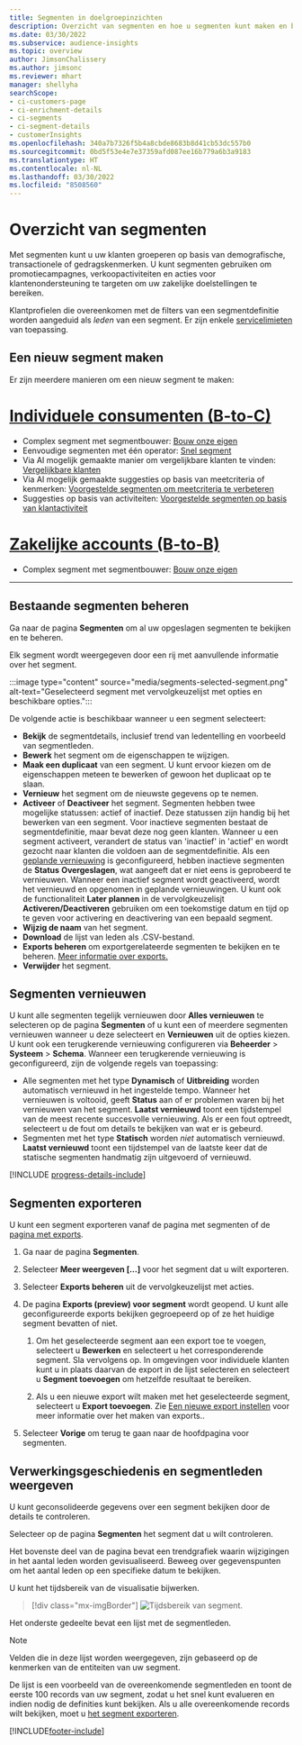 ```yaml
---
title: Segmenten in doelgroepinzichten
description: Overzicht van segmenten en hoe u segmenten kunt maken en beheren.
ms.date: 03/30/2022
ms.subservice: audience-insights
ms.topic: overview
author: JimsonChalissery
ms.author: jimsonc
ms.reviewer: mhart
manager: shellyha
searchScope:
- ci-customers-page
- ci-enrichment-details
- ci-segments
- ci-segment-details
- customerInsights
ms.openlocfilehash: 340a7b7326f5b4a8cbde8683b8d41cb53dc557b0
ms.sourcegitcommit: 0bd5f53e4e7e37359afd087ee16b779a6b3a9183
ms.translationtype: HT
ms.contentlocale: nl-NL
ms.lasthandoff: 03/30/2022
ms.locfileid: "8508560"
---
```

# <a name="segments-overview"></a>Overzicht van segmenten

Met segmenten kunt u uw klanten groeperen op basis van demografische, transactionele of gedragskenmerken. U kunt segmenten gebruiken om promotiecampagnes, verkoopactiviteiten en acties voor klantenondersteuning te targeten om uw zakelijke doelstellingen te bereiken.

Klantprofielen die overeenkomen met de filters van een segmentdefinitie worden aangeduid als *leden* van een segment. Er zijn enkele [servicelimieten](/dynamics365/customer-insights/service-limits) van toepassing.

## <a name="create-a-new-segment"></a>Een nieuw segment maken

Er zijn meerdere manieren om een nieuw segment te maken: 

# <a name="individual-consumers-b-to-c"></a>[Individuele consumenten (B-to-C)](#tab/b2c)

- Complex segment met segmentbouwer: [Bouw onze eigen](segment-builder.md#create-a-new-segment) 
- Eenvoudige segmenten met één operator: [Snel segment](segment-builder.md#quick-segments) 
- Via AI mogelijk gemaakte manier om vergelijkbare klanten te vinden: [Vergelijkbare klanten](find-similar-customer-segments.md) 
- Via AI mogelijk gemaakte suggesties op basis van meetcriteria of kenmerken: [Voorgestelde segmenten om meetcriteria te verbeteren](suggested-segments.md) 
- Suggesties op basis van activiteiten: [Voorgestelde segmenten op basis van klantactiviteit](suggested-segments-activity.md) 

# <a name="business-accounts-b-to-b"></a>[Zakelijke accounts (B-to-B)](#tab/b2b)

- Complex segment met segmentbouwer: [Bouw onze eigen](segment-builder.md#create-a-new-segment)

---

## <a name="manage-existing-segments"></a>Bestaande segmenten beheren

Ga naar de pagina **Segmenten** om al uw opgeslagen segmenten te bekijken en te beheren.

Elk segment wordt weergegeven door een rij met aanvullende informatie over het segment.

:::image type="content" source="media/segments-selected-segment.png" alt-text="Geselecteerd segment met vervolgkeuzelijst met opties en beschikbare opties.":::

De volgende actie is beschikbaar wanneer u een segment selecteert:

- **Bekijk** de segmentdetails, inclusief trend van ledentelling en voorbeeld van segmentleden.
- **Bewerk** het segment om de eigenschappen te wijzigen.
- **Maak een duplicaat** van een segment. U kunt ervoor kiezen om de eigenschappen meteen te bewerken of gewoon het duplicaat op te slaan.
- **Vernieuw** het segment om de nieuwste gegevens op te nemen.
- **Activeer** of **Deactiveer** het segment. Segmenten hebben twee mogelijke statussen: actief of inactief. Deze statussen zijn handig bij het bewerken van een segment. Voor inactieve segmenten bestaat de segmentdefinitie, maar bevat deze nog geen klanten. Wanneer u een segment activeert, verandert de status van 'inactief' in 'actief' en wordt gezocht naar klanten die voldoen aan de segmentdefinitie. Als een [geplande vernieuwing](system.md#schedule-tab) is geconfigureerd, hebben inactieve segmenten de **Status** **Overgeslagen**, wat aangeeft dat er niet eens is geprobeerd te vernieuwen. Wanneer een inactief segment wordt geactiveerd, wordt het vernieuwd en opgenomen in geplande vernieuwingen.
  U kunt ook de functionaliteit **Later plannen** in de vervolgkeuzelisjt **Activeren/Deactiveren** gebruiken om een toekomstige datum en tijd op te geven voor activering en deactivering van een bepaald segment.
- **Wijzig de naam** van het segment.
- **Download** de lijst van leden als .CSV-bestand.
- **Exports beheren** om exportgerelateerde segmenten te bekijken en te beheren. [Meer informatie over exports.](export-destinations.md)
- **Verwijder** het segment.

## <a name="refresh-segments"></a>Segmenten vernieuwen

U kunt alle segmenten tegelijk vernieuwen door **Alles vernieuwen** te selecteren op de pagina **Segmenten** of u kunt een of meerdere segmenten vernieuwen wanneer u deze selecteert en **Vernieuwen** uit de opties kiezen. U kunt ook een terugkerende vernieuwing configureren via **Beheerder** > **Systeem** > **Schema**. Wanneer een terugkerende vernieuwing is geconfigureerd, zijn de volgende regels van toepassing:
- Alle segmenten met het type **Dynamisch** of **Uitbreiding** worden automatisch vernieuwd in het ingestelde tempo. Wanneer het vernieuwen is voltooid, geeft **Status** aan of er problemen waren bij het vernieuwen van het segment. **Laatst vernieuwd** toont een tijdstempel van de meest recente succesvolle vernieuwing. Als er een fout optreedt, selecteert u de fout om details te bekijken van wat er is gebeurd.
- Segmenten met het type **Statisch** worden *niet* automatisch vernieuwd. **Laatst vernieuwd** toont een tijdstempel van de laatste keer dat de statische segmenten handmatig zijn uitgevoerd of vernieuwd.

[!INCLUDE [progress-details-include](../includes/progress-details-pane.md)]

## <a name="export-segments"></a>Segmenten exporteren

U kunt een segment exporteren vanaf de pagina met segmenten of de [pagina met exports](export-destinations.md). 

1. Ga naar de pagina **Segmenten**.

1. Selecteer **Meer weergeven [...]** voor het segment dat u wilt exporteren.

1. Selecteer **Exports beheren** uit de vervolgkeuzelijst met acties.

1. De pagina **Exports (preview) voor segment** wordt geopend. U kunt alle geconfigureerde exports bekijken gegroepeerd op of ze het huidige segment bevatten of niet.

   1. Om het geselecteerde segment aan een export toe te voegen, selecteert u **Bewerken** en selecteert u het corresponderende segment. Sla vervolgens op. In omgevingen voor individuele klanten kunt u in plaats daarvan de export in de lijst selecteren en selecteert u **Segment toevoegen** om hetzelfde resultaat te bereiken.

   1. Als u een nieuwe export wilt maken met het geselecteerde segment, selecteert u **Export toevoegen**. Zie [Een nieuwe export instellen](export-destinations.md#set-up-a-new-export) voor meer informatie over het maken van exports..

1. Selecteer **Vorige** om terug te gaan naar de hoofdpagina voor segmenten.

## <a name="view-processing-history-and-segment-members"></a>Verwerkingsgeschiedenis en segmentleden weergeven

U kunt geconsolideerde gegevens over een segment bekijken door de details te controleren.

Selecteer op de pagina **Segmenten** het segment dat u wilt controleren.

Het bovenste deel van de pagina bevat een trendgrafiek waarin wijzigingen in het aantal leden worden gevisualiseerd. Beweeg over gegevenspunten om het aantal leden op een specifieke datum te bekijken.

U kunt het tijdsbereik van de visualisatie bijwerken.

> [!div class="mx-imgBorder"]
> ![Tijdsbereik van segment.](media/segment-time-range.png "Tijdsbereik van segment")

Het onderste gedeelte bevat een lijst met de segmentleden.

> [!NOTE]
> Velden die in deze lijst worden weergegeven, zijn gebaseerd op de kenmerken van de entiteiten van uw segment.
>
>De lijst is een voorbeeld van de overeenkomende segmentleden en toont de eerste 100 records van uw segment, zodat u het snel kunt evalueren en indien nodig de definities kunt bekijken. Als u alle overeenkomende records wilt bekijken, moet u [het segment exporteren](export-destinations.md).


[!INCLUDE[footer-include](../includes/footer-banner.md)]
